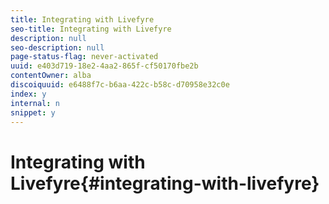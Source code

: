 ```yaml
---
title: Integrating with Livefyre
seo-title: Integrating with Livefyre
description: null
seo-description: null
page-status-flag: never-activated
uuid: e403d719-18e2-4aa2-865f-cf50170fbe2b
contentOwner: alba
discoiquuid: e6488f7c-b6aa-422c-b58c-d70958e32c0e
index: y
internal: n
snippet: y
---
```


# Integrating with Livefyre{#integrating-with-livefyre}

